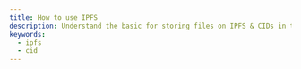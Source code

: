 ```yaml
---
title: How to use IPFS
description: Understand the basic for storing files on IPFS & CIDs in table.
keywords:
  - ipfs
  - cid
---
```

